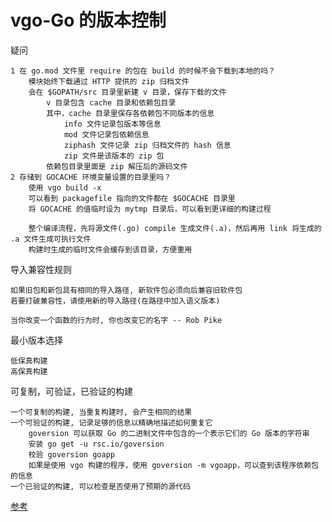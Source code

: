 # vgo-Go 的版本控制

疑问

    1 在 go.mod 文件里 require 的包在 build 的时候不会下载到本地的吗？
        模块始终下载通过 HTTP 提供的 zip 归档文件
        会在 $GOPATH/src 目录里新建 v 目录，保存下载的文件
            v 目录包含 cache 目录和依赖包目录
            其中，cache 目录里保存各依赖包不同版本的信息
                info 文件记录包版本等信息
                mod 文件记录包依赖信息
                ziphash 文件记录 zip 归档文件的 hash 信息
                zip 文件是该版本的 zip 包
            依赖包目录里面是 zip 解压后的源码文件
    2 存储到 GOCACHE 环境变量设置的目录里吗？
        使用 vgo build -x
        可以看到 packagefile 指向的文件都在 $GOCACHE 目录里
        将 GOCACHE 的值临时设为 mytmp 目录后，可以看到更详细的构建过程

        整个编译流程，先将源文件(.go) compile 生成文件(.a)，然后再用 link 将生成的 .a 文件生成可执行文件
        构建时生成的临时文件会缓存到该目录，方便重用

导入兼容性规则

    如果旧包和新包具有相同的导入路径, 新软件包必须向后兼容旧软件包
    若要打破兼容性，请使用新的导入路径(在路径中加入语义版本)

    当你改变一个函数的行为时, 你也改变它的名字 -- Rob Pike

最小版本选择

    低保真构建
    高保真构建

可复制，可验证，已验证的构建

    一个可复制的构建, 当重复构建时, 会产生相同的结果
    一个可验证的构建, 记录足够的信息以精确地描述如何重复它
        goversion 可以获取 Go 的二进制文件中包含的一个表示它们的 Go 版本的字符串
        安装 go get -u rsc.io/goversion
        校验 goversion goapp
        如果是使用 vgo 构建的程序，使用 goversion -m vgoapp，可以查到该程序依赖包的信息
    一个已验证的构建, 可以检查是否使用了预期的源代码

[参考](https://lingchao.xin/post/vgo-tour.html)
